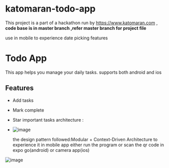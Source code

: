 # katomaran-todo-app
This project is a part of a hackathon run by https://www.katomaran.com , 
**code base is in master branch ,refer master branch for project file**

use in mobile to experience date picking features
# Todo App 
This app helps you manage your daily tasks.
supports both android and ios

## Features
- Add tasks
- Mark complete
- Star important tasks
architecture :
- ![image](https://github.com/user-attachments/assets/f0f216de-e7f3-4021-b5fd-c9116b471772)

  the design pattern followed:Modular + Context-Driven Architecture
to experience it in mobile app either run the program or scan the qr code in expo go(android) or camera app(ios)

![image](https://github.com/user-attachments/assets/7b7b756f-96aa-4f2f-9345-c2bb1f9015d7)




